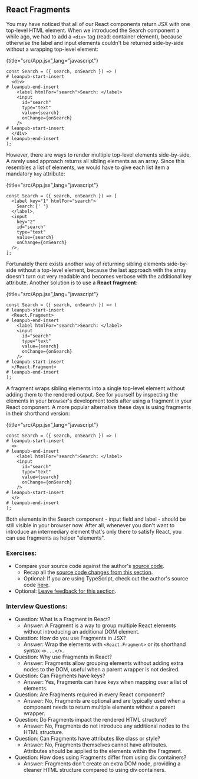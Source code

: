 ## React Fragments

You may have noticed that all of our React components return JSX with one top-level HTML element. When we introduced the Search component a while ago, we had to add a `<div>` tag (read: container element), because otherwise the label and input elements couldn't be returned side-by-side without a wrapping top-level element:

{title="src/App.jsx",lang="javascript"}
~~~~~~~
const Search = ({ search, onSearch }) => (
# leanpub-start-insert
  <div>
# leanpub-end-insert
    <label htmlFor="search">Search: </label>
    <input
      id="search"
      type="text"
      value={search}
      onChange={onSearch}
    />
# leanpub-start-insert
  </div>
# leanpub-end-insert
);
~~~~~~~

However, there are ways to render multiple top-level elements side-by-side. A rarely used approach returns all sibling elements as an array. Since this resembles a list of elements, we would have to give each list item a mandatory `key` attribute:

{title="src/App.jsx",lang="javascript"}
~~~~~~~
const Search = ({ search, onSearch }) => [
  <label key="1" htmlFor="search">
    Search:{' '}
  </label>,
  <input
    key="2"
    id="search"
    type="text"
    value={search}
    onChange={onSearch}
  />,
];
~~~~~~~

Fortunately there exists another way of returning sibling elements side-by-side without a top-level element, because the last approach with the array doesn't turn out very readable and becomes verbose with the additional key attribute. Another solution is to use a **React fragment**:

{title="src/App.jsx",lang="javascript"}
~~~~~~~
const Search = ({ search, onSearch }) => (
# leanpub-start-insert
  <React.Fragment>
# leanpub-end-insert
    <label htmlFor="search">Search: </label>
    <input
      id="search"
      type="text"
      value={search}
      onChange={onSearch}
    />
# leanpub-start-insert
  </React.Fragment>
# leanpub-end-insert
);
~~~~~~~

A fragment wraps sibling elements into a single top-level element without adding them to the rendered output. See for yourself by inspecting the elements in your browser's development tools after using a fragment in your React component. A more popular alternative these days is using fragments in their shorthand version:

{title="src/App.jsx",lang="javascript"}
~~~~~~~
const Search = ({ search, onSearch }) => (
# leanpub-start-insert
  <>
# leanpub-end-insert
    <label htmlFor="search">Search: </label>
    <input
      id="search"
      type="text"
      value={search}
      onChange={onSearch}
    />
# leanpub-start-insert
  </>
# leanpub-end-insert
);
~~~~~~~

Both elements in the Search component - input field and label - should be still visible in your browser now. After all, whenever you don't want to introduce an intermediary element that's only there to satisfy React, you can use fragments as helper "elements".

### Exercises:

* Compare your source code against the author's [source code](https://bit.ly/3u4IimX).
  * Recap all the [source code changes from this section](https://bit.ly/3S0MLPH).
  * Optional: If you are using TypeScript, check out the author's source code [here](https://bit.ly/3SfRv2B).
* Optional: [Leave feedback for this section](https://forms.gle/kNpEySPZzckNe6f96).

### Interview Questions:

* Question: What is a Fragment in React?
  * Answer: A Fragment is a way to group multiple React elements without introducing an additional DOM element.
* Question: How do you use Fragments in JSX?
  * Answer: Wrap the elements with `<React.Fragment>` or its shorthand syntax `<>...</>`.
* Question: Why use Fragments in React?
  * Answer: Fragments allow grouping elements without adding extra nodes to the DOM, useful when a parent wrapper is not desired.
* Question: Can Fragments have keys?
  * Answer: Yes, Fragments can have keys when mapping over a list of elements.
* Question: Are Fragments required in every React component?
  * Answer: No, Fragments are optional and are typically used when a component needs to return multiple elements without a parent wrapper.
* Question: Do Fragments impact the rendered HTML structure?
  * Answer: No, Fragments do not introduce any additional nodes to the HTML structure.
* Question: Can Fragments have attributes like class or style?
  * Answer: No, Fragments themselves cannot have attributes. Attributes should be applied to the elements within the Fragment.
* Question: How does using Fragments differ from using div containers?
  * Answer: Fragments don't create an extra DOM node, providing a cleaner HTML structure compared to using div containers.
